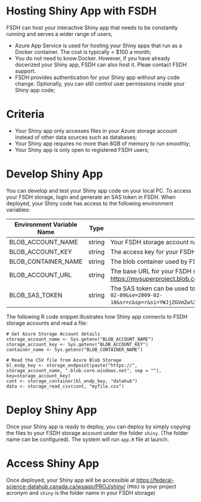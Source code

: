 # Hosting Shiny App with FSDH

FSDH can host your interactive Shiny app that needs to be constantly running and serves a wider range of users; 

- Azure App Service is used for hosting your Shiny apps that run as a Docker container. The cost is typically < $100 a month;
- You do not need to know Docker. However, if you have already docerized your Shiny app, FSDH can also host it. Pleae contact FSDH support.
- FSDH provides authentication for your Shiny app without any code change. Optionally, you can still control user permissions inside your Shiny app code;

# Criteria

- Your Shiny app only accesses files in your Azure storage account instead of other data sources such as databases;
- Your Shiny app requires no more than 8GB of memory to run smoothly;
- Your Shiny app is only open to registered FSDH users;

# Develop Shiny App

You can develop and test your Shiny app code on your local PC. To access your FSDH storage, login and generate an SAS token in FSDH. When deployed, your Shiny code has access to the following environment variables:

|Environment Variable Name| Type | Description |
| --- | --- | --------- |
|BLOB_ACCOUNT_NAME|string|Your FSDH storage account name (e.g. mysuperproject)|
|BLOB_ACCOUNT_KEY|string|The access key for your FSDH storage account|
|BLOB_CONTAINER_NAME|string|The blob container used by FSDH (typically "`datahub`")|
|BLOB_ACCOUNT_URL|string|The base URL for your FSDH storage and can be used in your code (e.g. https://mysuperproject.blob.core.windows.net) without container or folder|
|BLOB_SAS_TOKEN|string|The SAS token can be used to initialize an Azure Blob API client (e.g. `sv=2012-02-12&st=2009-02-09&se=2009-02-10&sr=c&sp=r&si=YWJjZGVmZw%3d%3d&sig=dD80ihBh5jfNpymO5Hg1IdiJIEvHcJpCMiCMnN%2fRnbI%3d`)|

The following R code snippet illustrates how Shiny app connects to FSDH storage accounts and read a file:

```
# Get Azure Storage Account details
storage_account_name <- Sys.getenv("BLOB_ACCOUNT_NAME")
storage_account_key <- Sys.getenv("BLOB_ACCOUNT_KEY")
container_name <- Sys.getenv("BLOB_CONTAINER_NAME")

# Read the CSV file from Azure Blob Storage
bl_endp_key <- storage_endpoint(paste("https://", storage_account_name, ".blob.core.windows.net", sep = ""), key=storage_account_key)
cont <- storage_container(bl_endp_key, "datahub")
data <- storage_read_csv(cont, "myfile.csv")
```

# Deploy Shiny App

Once your Shiny app is ready to deploy, you can deploy by simply copying the files to your FSDH storage account under the folder `shiny`. (The folder name can be configured). The system will run `app.R` file at launch.

# Access Shiny App
Once deployed, your Shiny app will be accessible at https://federal-science-datahub.canada.ca/wsapp/PROJ/shiny/ (`PROJ` is your project acronym and `shiny` is the folder name in your FSDH storage)